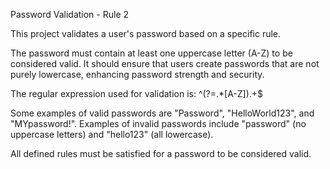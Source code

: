 Password Validation - Rule 2

This project validates a user's password based on a specific rule.

The password must contain at least one uppercase letter (A-Z) to be considered valid. It should ensure that users create passwords that are not purely lowercase, enhancing password strength and security.

The regular expression used for validation is:
^(?=.*[A-Z]).+$

Some examples of valid passwords are "Password", "HelloWorld123", and "MYpassword!".
Examples of invalid passwords include "password" (no uppercase letters) and "hello123" (all lowercase).

All defined rules must be satisfied for a password to be considered valid.